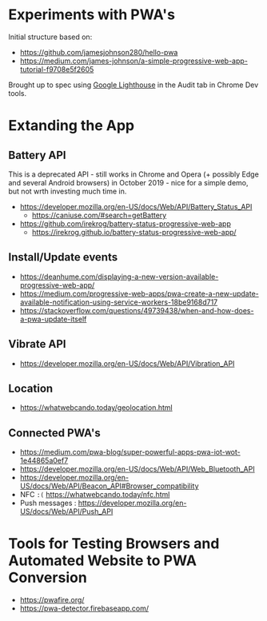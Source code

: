 # Experiments with PWA's

Initial structure based on:
* https://github.com/jamesjohnson280/hello-pwa
* https://medium.com/james-johnson/a-simple-progressive-web-app-tutorial-f9708e5f2605

Brought up to spec using [Google Lighthouse](https://developers.google.com/web/tools/lighthouse) in the Audit tab in Chrome Dev tools.

# Extanding the App

## Battery API
This is a deprecated API - still works in Chrome and Opera (+ possibly Edge and several Android browsers) in October 2019 - nice for a simple demo, but not wrth investing much time in.

* https://developer.mozilla.org/en-US/docs/Web/API/Battery_Status_API
  * https://caniuse.com/#search=getBattery
* https://github.com/irekrog/battery-status-progressive-web-app
  * https://irekrog.github.io/battery-status-progressive-web-app/

## Install/Update events

* https://deanhume.com/displaying-a-new-version-available-progressive-web-app/
* https://medium.com/progressive-web-apps/pwa-create-a-new-update-available-notification-using-service-workers-18be9168d717
* https://stackoverflow.com/questions/49739438/when-and-how-does-a-pwa-update-itself

## Vibrate API
* https://developer.mozilla.org/en-US/docs/Web/API/Vibration_API


## Location
* https://whatwebcando.today/geolocation.html


## Connected PWA's
 
* https://medium.com/pwa-blog/super-powerful-apps-pwa-iot-wot-1e44865a0ef7
* https://developer.mozilla.org/en-US/docs/Web/API/Web_Bluetooth_API
* https://developer.mozilla.org/en-US/docs/Web/API/Beacon_API#Browser_compatibility
* NFC `:(` https://whatwebcando.today/nfc.html
* Push messages : https://developer.mozilla.org/en-US/docs/Web/API/Push_API



# Tools for Testing Browsers and Automated Website to PWA Conversion
* https://pwafire.org/
* https://pwa-detector.firebaseapp.com/